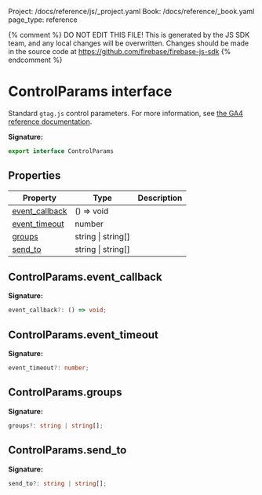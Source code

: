 Project: /docs/reference/js/_project.yaml
Book: /docs/reference/_book.yaml
page_type: reference

{% comment %}
DO NOT EDIT THIS FILE!
This is generated by the JS SDK team, and any local changes will be
overwritten. Changes should be made in the source code at
https://github.com/firebase/firebase-js-sdk
{% endcomment %}

# ControlParams interface
Standard `gtag.js` control parameters. For more information, see [the GA4 reference documentation](https://developers.google.com/gtagjs/reference/ga4-events)<!-- -->.

<b>Signature:</b>

```typescript
export interface ControlParams 
```

## Properties

|  Property | Type | Description |
|  --- | --- | --- |
|  [event\_callback](./analytics.controlparams.md#controlparamsevent_callback) | () =&gt; void |  |
|  [event\_timeout](./analytics.controlparams.md#controlparamsevent_timeout) | number |  |
|  [groups](./analytics.controlparams.md#controlparamsgroups) | string \| string\[\] |  |
|  [send\_to](./analytics.controlparams.md#controlparamssend_to) | string \| string\[\] |  |

## ControlParams.event\_callback

<b>Signature:</b>

```typescript
event_callback?: () => void;
```

## ControlParams.event\_timeout

<b>Signature:</b>

```typescript
event_timeout?: number;
```

## ControlParams.groups

<b>Signature:</b>

```typescript
groups?: string | string[];
```

## ControlParams.send\_to

<b>Signature:</b>

```typescript
send_to?: string | string[];
```
